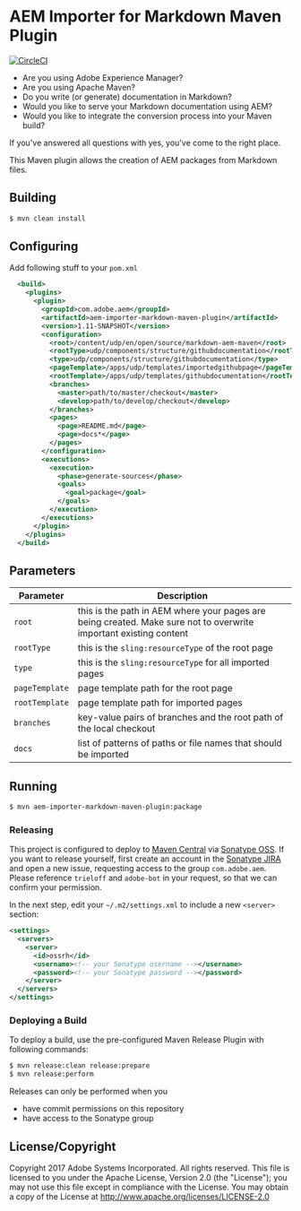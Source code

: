 # AEM Importer for Markdown Maven Plugin

[![CircleCI](https://circleci.com/gh/adobe/aem-importer-markdown-maven-plugin.svg?style=svg)](https://circleci.com/gh/adobe/aem-importer-markdown-maven-plugin)

* Are you using Adobe Experience Manager?
* Are you using Apache Maven?
* Do you write (or generate) documentation in Markdown?
* Would you like to serve your Markdown documentation using AEM?
* Would you like to integrate the conversion process into your Maven build?

If you've answered all questions with yes, you've come to the right place.

This Maven plugin allows the creation of AEM packages from Markdown files.

## Building

```bash
$ mvn clean install
```
## Configuring

Add following stuff to your `pom.xml`

```xml
  <build>
    <plugins>
      <plugin>
        <groupId>com.adobe.aem</groupId>
        <artifactId>aem-importer-markdown-maven-plugin</artifactId>
        <version>1.11-SNAPSHOT</version>
        <configuration>
          <root>/content/udp/en/open/source/markdown-aem-maven</root>
          <rootType>udp/components/structure/githubdocumentation</rootType>
          <type>udp/components/structure/githubdocumentation</type>
          <pageTemplate>/apps/udp/templates/importedgithubpage</pageTemplate>
          <rootTemplate>/apps/udp/templates/githubdocumentation</rootTemplate>
          <branches>
            <master>path/to/master/checkout</master>
            <develop>path/to/develop/checkout</develop>
          </branches>
          <pages>
            <page>README.md</page>
            <page>docs*</page>
          </pages>  
        </configuration>
        <executions>
          <execution>
            <phase>generate-sources</phase>
            <goals>
              <goal>package</goal>
            </goals>
          </execution>
        </executions>
      </plugin>
    </plugins>
  </build>
```

## Parameters

| Parameter | Description |
| --- | --- |
| `root` | this is the path in AEM where your pages are being created. Make sure not to overwrite important existing content |
| `rootType` | this is the `sling:resourceType` of the root page |
| `type` | this is the `sling:resourceType` for all imported pages |
| `pageTemplate` | page template path for the root page |
| `rootTemplate` | page template path for imported pages |
| `branches` | key-value pairs of branches and the root path of the local checkout |
| `docs` | list of patterns of paths or file names that should be imported |

## Running

```bash
$ mvn aem-importer-markdown-maven-plugin:package
```

### Releasing

This project is configured to deploy to [Maven Central](https://repo1.maven.org/maven2/) via [Sonatype OSS](https://oss.sonatype.org/content/groups/public/com/adobe/aem/aem-importer-markdown/). 
If you want to release yourself, first create an account in the [Sonatype JIRA](https://issues.sonatype.org) and open a new issue, requesting access to the group `com.adobe.aem`. 
Please reference `trieloff` and `adobe-bot` in your request, so that we can confirm your permission.

In the next step, edit your `~/.m2/settings.xml` to include a new `<server>` section:

```xml
<settings>
  <servers>
    <server>
      <id>ossrh</id>
      <username><!-- your Sonatype username --></username>
      <password><!-- your Sonatype password --></password>
    </server>
  </servers>
</settings>
```

### Deploying a Build

To deploy a build, use the pre-configured Maven Release Plugin with following commands:

```bash
$ mvn release:clean release:prepare
$ mvn release:perform
```

Releases can only be performed when you

* have commit permissions on this repository
* have access to the Sonatype group


## License/Copyright

Copyright 2017 Adobe Systems Incorporated. All rights reserved.
This file is licensed to you under the Apache License, Version 2.0 (the "License");
you may not use this file except in compliance with the License. You may obtain a copy
of the License at http://www.apache.org/licenses/LICENSE-2.0
